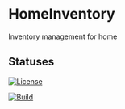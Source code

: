 # HomeInventory

Inventory management for home

## Statuses

[![License](https://img.shields.io/github/license/micro-elements/MicroElements.Swashbuckle.FluentValidation.svg)](https://raw.githubusercontent.com/gritcsenko/HomeInventory/main/LICENSE)

[![Build](https://github.com/gritcsenko/HomeInventory/actions/workflows/dotnet.yml/badge.svg?branch=main)](https://github.com/gritcsenko/HomeInventory/actions/workflows/dotnet.yml)
